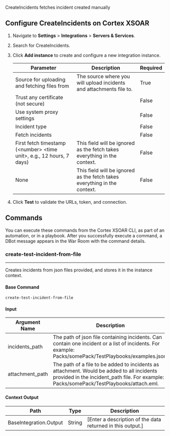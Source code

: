CreateIncidents fetches incident created manually

## Configure CreateIncidents on Cortex XSOAR

1. Navigate to **Settings** > **Integrations** > **Servers & Services**.
2. Search for CreateIncidents.
3. Click **Add instance** to create and configure a new integration instance.

    | **Parameter** | **Description** | **Required** |
    | --- | --- | --- |
    | Source for uploading and fetching files from | The source where you will upload incidents and attachments file to. | True |
    | Trust any certificate (not secure) |  | False |
    | Use system proxy settings |  | False |
    | Incident type |  | False |
    | Fetch incidents |  | False |
    | First fetch timestamp (&lt;number&gt; &lt;time unit&gt;, e.g., 12 hours, 7 days) | This field will be ignored as the fetch takes everything in the context. | False |
    | None | This field will be ignored as the fetch takes everything in the context. | False |

4. Click **Test** to validate the URLs, token, and connection.
## Commands
You can execute these commands from the Cortex XSOAR CLI, as part of an automation, or in a playbook.
After you successfully execute a command, a DBot message appears in the War Room with the command details.
### create-test-incident-from-file
***
Creates incidents from json files provided, and stores it in the instance context.


#### Base Command

`create-test-incident-from-file`
#### Input

| **Argument Name** | **Description** | **Required** |
| --- | --- | --- |
| incidents_path | The path of json file containing incidents. Can contain one incident or a list of incidents. For example: Packs/somePack/TestPlaybooks/examples.json. | Required | 
| attachment_path | The path of a file to be added to incidents as attachment. Would be added to all incidents provided in the incident_path file. For example: Packs/somePack/TestPlaybooks/attach.eml. | Optional | 


#### Context Output

| **Path** | **Type** | **Description** |
| --- | --- | --- |
| BaseIntegration.Output | String | \[Enter a description of the data returned in this output.\] | 
